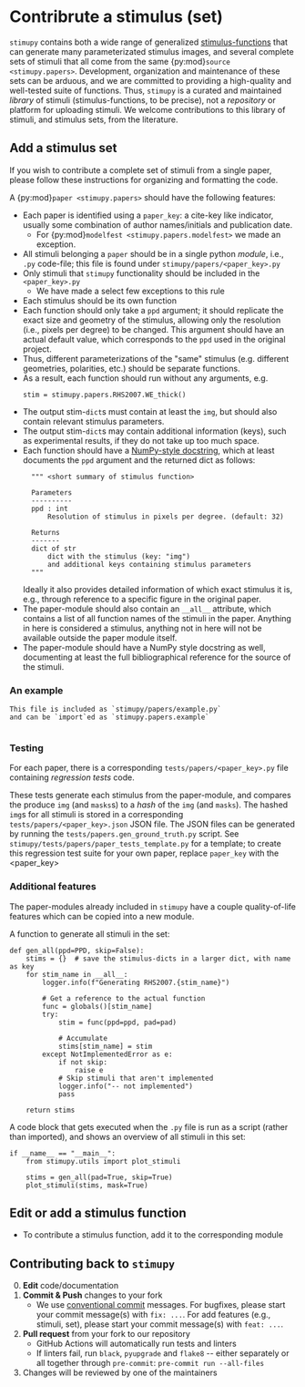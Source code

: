 # Contribrute a stimulus (set)
`stimupy` contains both a wide range of generalized [stimulus-functions](stimupy.stimuli)
that can generate many parameterizated stimulus images,
and several complete sets of stimuli
that all come from the same {py:mod}`source <stimupy.papers>`.
Development, organization and maintenance of these sets can be arduous,
and we are committed to providing a high-quality and well-tested suite of functions.
Thus, `stimupy` is a curated and maintained _library_ of stimuli
(stimulus-functions, to be precise),
not a _repository_ or platform for uploading stimuli.
We welcome contributions to this library of stimuli,
and stimulus sets, from the literature.

## Add a stimulus set
If you wish to contribute a complete set of stimuli from a single paper,
please follow these instructions for organizing and formatting the code.

A {py:mod}`paper <stimupy.papers>` should have the following features:

- Each paper is identified using a `paper_key`: a cite-key like indicator,
  usually some combination of author names/initials and publication date.
  - For {py:mod}`modelfest <stimupy.papers.modelfest>` we made an exception.
- All stimuli belonging a `paper` should be in a single python _module_, i.e., `.py` code-file;
  this file is found under `stimupy/papers/<paper_key>.py`
- Only stimuli that `stimupy` functionality should be included in the `<paper_key>.py`
  - We have made a select few exceptions to this rule
- Each stimulus should be its own function
- Each function should only take a `ppd` argument;
  it should replicate the exact size and geometry of the stimulus,
  allowing only the resolution (i.e., pixels per degree) to be changed.
  This argument should have an actual default value,
  which corresponds to the `ppd` used in the original project.
- Thus, different parameterizations of the "same" stimulus
  (e.g. different geometries, polarities, etc.) should be separate functions.
- As a result, each function should run without any arguments, e.g.
  ```{code-block} python
  stim = stimupy.papers.RHS2007.WE_thick()
  ```
- The output stim-`dict`s must contain at least the `img`,
  but should also contain relevant stimulus parameters.
- The output stim-`dict`s may contain additional information (keys),
  such as experimental results,
  if they do not take up too much space.
- Each function should have a [NumPy-style docstring](https://numpydoc.readthedocs.io/en/latest/format.html#docstring-standard),
  which at least documents the `ppd` argument and the returned dict as follows:
  ```{code-block} python
    """ <short summary of stimulus function>

    Parameters
    ----------
    ppd : int
        Resolution of stimulus in pixels per degree. (default: 32)

    Returns
    -------
    dict of str
        dict with the stimulus (key: "img")
        and additional keys containing stimulus parameters
    """
  ```
  Ideally it also provides detailed information of which exact stimulus it is,
  e.g., through reference to a specific figure in the original paper.
- The paper-module should also contain an `__all__` attribute,
  which contains a list of all function names of the stimuli in the paper.
  Anything in here is considered a stimulus, anything not in here will not be available
  outside the paper module itself.
- The paper-module should have a NumPy style docstring as well,
  documenting at least the full bibliographical reference for the source of the stimuli.

### An example
```{tip}
This file is included as `stimupy/papers/example.py`
and can be `import`ed as `stimupy.papers.example`
```

```{literalinclude} ../../stimupy/papers/example.py
```

### Testing
For each paper, there is a corresponding `tests/papers/<paper_key>.py` file
containing _regression tests_ code.

These tests generate each stimulus from the paper-module,
and compares the produce `img` (and `masks`s) to a _hash_ of the `img` (and `masks`).
The hashed `img`s for all stimuli is stored in a corresponding
`tests/papers/<paper_key>.json` JSON file.
The JSON files can be generated by running
the `tests/papers.gen_ground_truth.py` script.
See `stimupy/tests/papers/paper_tests_template.py` for a template;
to create this regression test suite for your own paper,
replace `paper_key` with the <paper_key>

### Additional features
The paper-modules already included in `stimupy` have a couple quality-of-life features
which can be copied into a new module.

A function to generate all stimuli in the set:
```{code-block} python
def gen_all(ppd=PPD, skip=False):
    stims = {}  # save the stimulus-dicts in a larger dict, with name as key
    for stim_name in __all__:
        logger.info(f"Generating RHS2007.{stim_name}")

        # Get a reference to the actual function
        func = globals()[stim_name]
        try:
            stim = func(ppd=ppd, pad=pad)

            # Accumulate
            stims[stim_name] = stim
        except NotImplementedError as e:
            if not skip:
                raise e
            # Skip stimuli that aren't implemented
            logger.info("-- not implemented")
            pass

    return stims
```

A code block that gets executed when the `.py` file is run as a script
(rather than imported), and shows an overview of all stimuli in this set:
```{code-block} python
if __name__ == "__main__":
    from stimupy.utils import plot_stimuli

    stims = gen_all(pad=True, skip=True)
    plot_stimuli(stims, mask=True)

```


## Edit or add a stimulus function
- To contribute a stimulus function, add it to the corresponding module


## Contributing back to `stimupy`

0. **Edit** code/documentation
1. **Commit & Push** changes to your fork
    - We use [conventional commit](https://www.conventionalcommits.org/en/v1.0.0/) messages.
    For bugfixes, please start your commit message(s) with `fix: ...`.
    For add features (e.g., stimuli, set), please start your commit message(s) with `feat: ...`.
2. **Pull request** from your fork to our repository
    - GitHub Actions will automatically run tests and linters
    - If linters fail, run `black`, `pyupgrade` and `flake8` --
      either separately or all together through `pre-commit`:
      `pre-commit run --all-files`
3. Changes will be reviewed by one of the maintainers